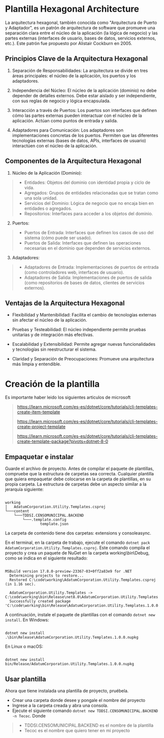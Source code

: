 <!-- Provide an overview of what your template package does and how to get started.
Consider previewing the README before uploading (https://learn.microsoft.com/en-us/nuget/nuget-org/package-readme-on-nuget-org#preview-your-readme). -->
# Plantilla Hexagonal Architecture
La arquitectura hexagonal, también conocida como "Arquitectura de Puerto y Adaptador", es un patrón de arquitectura de software que promueve una separación clara entre el núcleo de la aplicación (la lógica de negocio) y las partes externas (interfaces de usuario, bases de datos, servicios externos, etc.). Este patrón fue propuesto por Alistair Cockburn en 2005.

## Principios Clave de la Arquitectura Hexagonal

1. Separación de Responsabilidades: La arquitectura se divide en tres áreas principales: el núcleo de la aplicación, los puertos y los adaptadores.

2. Independencia del Núcleo: El núcleo de la aplicación (dominio) no debe depender de detalles externos. Debe estar aislado y ser independiente, con sus reglas de negocio y lógica encapsulada.

3. Interacción a través de Puertos: Los puertos son interfaces que definen cómo las partes externas pueden interactuar con el núcleo de la aplicación. Actúan como puntos de entrada y salida.

4. Adaptadores para Comunicación: Los adaptadores son implementaciones concretas de los puertos. Permiten que las diferentes tecnologías externas (bases de datos, APIs, interfaces de usuario) interactúen con el núcleo de la aplicación.

## Componentes de la Arquitectura Hexagonal
1. Núcleo de la Aplicación (Dominio):

> - Entidades: Objetos del dominio con identidad propia y ciclo de vida.
> - Agregados: Grupos de entidades relacionadas que se tratan como una sola unidad.
> - Servicios del Dominio: Lógica de negocio que no encaja bien en entidades o agregados.
> - Repositorios: Interfaces para acceder a los objetos del dominio.

2. Puertos:

> - Puertos de Entrada: Interfaces que definen los casos de uso del sistema (cómo puede ser usado).
> - Puertos de Salida: Interfaces que definen las operaciones necesarias en el dominio que dependen de servicios externos.

3. Adaptadores:
> - Adaptadores de Entrada: Implementaciones de puertos de entrada (como controladores web, interfaces de usuario).
> - Adaptadores de Salida: Implementaciones de puertos de salida (como repositorios de bases de datos, clientes de servicios externos).
## Ventajas de la Arquitectura Hexagonal
- Flexibilidad y Mantenibilidad: Facilita el cambio de tecnologías externas sin afectar el núcleo de la aplicación.

- Pruebas y Testeabilidad: El núcleo independiente permite pruebas unitarias y de integración más efectivas.

- Escalabilidad y Extensibilidad: Permite agregar nuevas funcionalidades y tecnologías sin reestructurar el sistema.

- Claridad y Separación de Preocupaciones: Promueve una arquitectura más limpia y entendible.

# Creación de la plantilla

Es importante haber leido los siguientes articulos de microsoft
> https://learn.microsoft.com/es-es/dotnet/core/tutorials/cli-templates-create-item-template
> 
> https://learn.microsoft.com/es-es/dotnet/core/tutorials/cli-templates-create-project-template
>
> https://learn.microsoft.com/es-es/dotnet/core/tutorials/cli-templates-create-template-package?pivots=dotnet-8-0
>

## Empaquetar e instalar
Guarde el archivo de proyecto. Antes de compilar el paquete de plantillas, compruebe que la estructura de carpetas sea correcta. Cualquier plantilla que quiera empaquetar debe colocarse en la carpeta de plantillas, en su propia carpeta. La estructura de carpetas debe un aspecto similar a la jerarquía siguiente:

<pre><code>
working
│   AdatumCorporation.Utility.Templates.csproj
└───content
    └───TDDSI.CENSOMUNICIPAL.BACKEND
        └───.template.config
                template.json
</code></pre>

La carpeta de contenido tiene dos carpetas: extensions y consoleasync.

En el terminal, en la carpeta de trabajo, ejecute el comando <code>dotnet pack AdatumCorporation.Utility.Templates.csproj</code>. Este comando compila el proyecto y crea un paquete de NuGet en la carpeta working\bin\Debug, como se indica en el siguiente resultado:
<pre><code>
MSBuild version 17.8.0-preview-23367-03+0ff2a83e9 for .NET
  Determining projects to restore...
  Restored C:\code\working\AdatumCorporation.Utility.Templates.csproj (in 1.16 sec).

  AdatumCorporation.Utility.Templates -> C:\code\working\bin\Release\net8.0\AdatumCorporation.Utility.Templates.dll
  Successfully created package 'C:\code\working\bin\Release\AdatumCorporation.Utility.Templates.1.0.0.nupkg'.
</code></pre>

A continuación, instale el paquete de plantillas con el comando ``dotnet new install``. En Windows:
<pre><code>
dotnet new install .\bin\Release\AdatumCorporation.Utility.Templates.1.0.0.nupkg
</code></pre>

En Linux o macOS:
<pre><code>
dotnet new install bin/Release/AdatumCorporation.Utility.Templates.1.0.0.nupkg
</code></pre>

## Usar plantilla
Ahora que tiene instalada una plantilla de proyecto, pruébela.

- Crear una carpeta donde desee y pongale el nombre del proyecto
- Ingrese a la carpeta creada y abra una consola.
- Ejecute el siguiente comando ``dotnet new TDDSI.CENSOMUNICIPAL.BACKEND -n Tecoc``. Donde
> - TDDSI.CENSOMUNICIPAL.BACKEND es el nombre de la plantilla
> - Tecoc es el nombre que quiero tener en mi proyecto